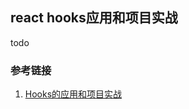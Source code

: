 ## react hooks应用和项目实战
todo 

### 参考链接
1. [Hooks的应用和项目实战](https://www.yuque.com/docs/share/dc0f5420-4487-4da0-95af-8c9c5431c43f)